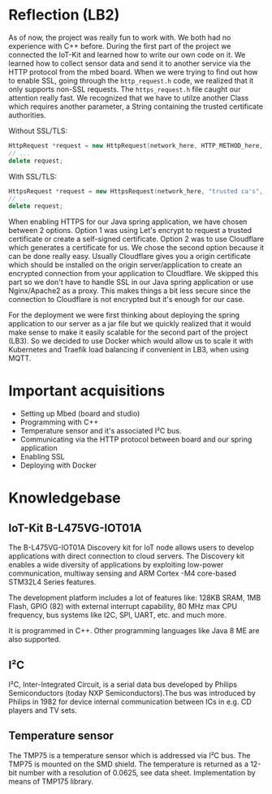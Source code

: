 # Reflection (LB2)
As of now, the project was really fun to work with. We both had no experience with C++ before. During the first part of the project we connected the IoT-Kit and learned how to write our own code on it. We learned how to collect sensor data and send it to another service via the HTTP protocol from the mbed board. When we were trying to find out how to enable SSL, going through the `http_request.h` code, we realized that it only supports non-SSL requests. The `https_request.h` file caught our attention really fast. We recognized that we have to utilze another Class which requires another parameter, a String containing the trusted certificate authorities.

Without SSL/TLS:
```cpp
HttpRequest *request = new HttpRequest(network_here, HTTP_METHOD_here, "http://example.com");
// ...
delete request;
```

With SSL/TLS:
```cpp
HttpsRequest *request = new HttpsRequest(network_here, "trusted ca's", HTTP_METHOD_here, "http://example.com");
// ...
delete request;
```

When enabling HTTPS for our Java spring application, we have chosen between 2 options. Option 1 was using Let's encrypt to request a trusted certificate or create a self-signed certificate. Option 2 was to use Cloudflare which generates a certificate for us. We chose the second option because it can be done really easy. Usually Cloudflare gives you a origin certificate which should be installed on the origin server/application to create an encrypted connection from your application to Cloudflare. We skipped this part so we don't have to handle SSL in our Java spring application or use Nginx/Apache2 as a proxy. This makes things a bit less secure since the connection to Cloudflare is not encrypted but it's enough for our case.

For the deployment we were first thinking about deploying the spring application to our server as a jar file but we quickly realized that it would make sense to make it easily scalable for the second part of the project (LB3). So we decided to use Docker which would allow us to scale it with Kubernetes and Traefik load balancing if convenient in LB3, when using MQTT.

# Important acquisitions
* Setting up Mbed (board and studio)
* Programming with C++
* Temperature sensor and it's associated I²C bus.
* Communicating via the HTTP protocol between board and our spring application
* Enabling SSL
* Deploying with Docker

# Knowledgebase

## IoT-Kit B-L475VG-IOT01A 
The B-L475VG-IOT01A Discovery kit for IoT node allows users to develop applications with direct connection to cloud servers. The Discovery kit enables a wide diversity of applications by exploiting low-power communication, multiway sensing and ARM Cortex -M4 core-based STM32L4 Series features. 

The development platform includes a lot of features like: 128KB SRAM, 1MB Flash, GPIO (82) with external interrupt capability, 80 MHz max CPU frequency, bus systems like I2C, SPI, UART, etc. and much more.

It is programmed in C++. Other programming languages like Java 8 ME are also supported.

## I²C
I²C, Inter-Integrated Circuit, is a serial data bus developed by Philips Semiconductors (today NXP Semiconductors).The bus was introduced by Philips in 1982 for device internal communication between ICs in e.g. CD players and TV sets.

## Temperature sensor
The TMP75 is a temperature sensor which is addressed via I²C bus. The TMP75 is mounted on the SMD shield. The temperature is returned as a 12-bit number with a resolution of 0.0625, see data sheet. Implementation by means of TMP175 library.